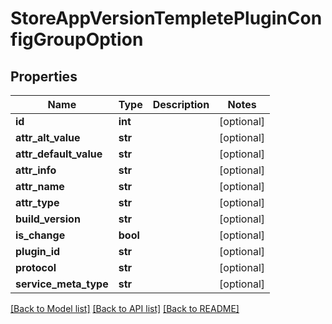 # StoreAppVersionTempletePluginConfigGroupOption

## Properties
Name | Type | Description | Notes
------------ | ------------- | ------------- | -------------
**id** | **int** |  | [optional] 
**attr_alt_value** | **str** |  | [optional] 
**attr_default_value** | **str** |  | [optional] 
**attr_info** | **str** |  | [optional] 
**attr_name** | **str** |  | [optional] 
**attr_type** | **str** |  | [optional] 
**build_version** | **str** |  | [optional] 
**is_change** | **bool** |  | [optional] 
**plugin_id** | **str** |  | [optional] 
**protocol** | **str** |  | [optional] 
**service_meta_type** | **str** |  | [optional] 

[[Back to Model list]](../README.md#documentation-for-models) [[Back to API list]](../README.md#documentation-for-api-endpoints) [[Back to README]](../README.md)


